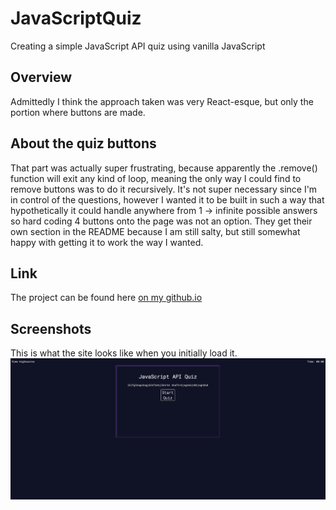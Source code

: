 # JavaScriptQuiz
Creating a simple JavaScript API quiz using vanilla JavaScript

## Overview
Admittedly I think the approach taken was very React-esque, but only the portion where buttons are made.

## About the quiz buttons
That part was actually super frustrating, because apparently the .remove() function will exit any kind of loop, meaning the only way I could find to remove buttons was to do it recursively. It's not super necessary since I'm in control of the questions, however I wanted it to be built in such a way that hypothetically it could handle anywhere from 1 -> infinite possible answers so hard coding 4 buttons onto the page was not an option. They get their own section in the README because I am still salty, but still somewhat happy with getting it to work the way I wanted.

## Link
The project can be found here [on my github.io](https://reidmadock.github.io/JavaScriptQuiz/)


## Screenshots
This is what the site looks like when you initially load it.
![Screenshot of main page](./assets/images/quizscreenshot.png)